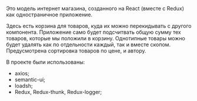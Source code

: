Это модель интернет магазина, созданного на React (вместе с Redux) как одностраничное приложение.

Здесь есть корзина для товаров, куда их можно перекидывать с другого компонента. Приложение само будет подсчитвать общую сумму тех товаров, которые мы положили в корзину. Однотипные товары можно будет удалять как по отдельности каждый, так и вместе скопом. Предусмотрена сортировка товаров по цене, и автору. 

В проекте были использованы:

- axios;
- semantic-ui;
- loadsh;
- Redux, Redux-thunk, Redux-logger;
